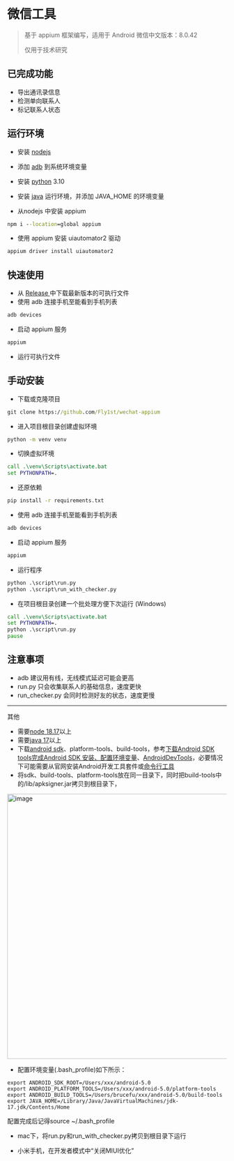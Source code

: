 # 微信工具

> 基于 appium 框架编写，适用于 Android 微信中文版本：8.0.42
>
> 仅用于技术研究

## 已完成功能

* 导出通讯录信息
* 检测单向联系人
* 标记联系人状态

## 运行环境

* 安装 [nodejs](https://nodejs.org/en)

* 添加 [adb](https://pan.baidu.com/s/10x3DJ9sTevTyZLOUYuA7dg?pwd=5fvb) 到系统环境变量

* 安装 [python](https://www.python.org/downloads/) 3.10

* 安装 [java](https://www.oracle.com/java/technologies/downloads/) 运行环境，并添加 JAVA_HOME 的环境变量

* 从nodejs 中安装 appium

````cmd
npm i --location=global appium
````

* 使用 appium 安装 uiautomator2 驱动

````cmd
appium driver install uiautomator2
````

## 快速使用

* 从 [Release ](https://github.com/Fly1st/wechat/releases)中下载最新版本的可执行文件
* 使用 adb 连接手机至能看到手机列表

````cmd
adb devices
````

* 启动 appium 服务

````cmd
appium
````

* 运行可执行文件

## 手动安装

* 下载或克隆项目

````cmd
git clone https://github.com/Fly1st/wechat-appium
````

* 进入项目根目录创建虚拟环境

````cmd
python -m venv venv
````

* 切换虚拟环境

````cmd
call .\venv\Scripts\activate.bat
set PYTHONPATH=.
````

* 还原依赖

````cmd
pip install -r requirements.txt
````

* 使用 adb 连接手机至能看到手机列表

````cmd
adb devices
````

* 启动 appium 服务

````cmd
appium
````

* 运行程序

````cmd
python .\script\run.py
python .\script\run_with_checker.py
````

* 在项目根目录创建一个批处理方便下次运行 (Windows)

````cmd
call .\venv\Scripts\activate.bat
set PYTHONPATH=.
python .\script\run.py
pause
````

## 注意事项

* adb 建议用有线，无线模式延迟可能会更高
* run.py 只会收集联系人的基础信息，速度更快
* run_checker.py 会同时检测好友的状态，速度更慢



---------------------------------------------
其他

* 需要[node 18.17](https://nodejs.org/dist/v18.17.0/)以上
* 需要[java 17](https://www.oracle.com/java/technologies/downloads/#jdk17-mac)以上
* 下载[android sdk](https://dl-ssl.google.com/android/repository/android-21_r01.zip)、platform-tools、build-tools，参考[下载Android SDK tools完成Android SDK 安装、配置环境变量](https://cloud.tencent.com/developer/article/2107040)、[AndroidDevTools](https://www.androiddevtools.cn/)，必要情况下可能需要从官网安装Android开发工具套件或[命令行工具](https://developer.android.com/studio?hl=zh-tw#command-tools)
* 将sdk、build-tools、platform-tools放在同一目录下，同时把build-tools中的/lib/apksigner.jar拷贝到根目录下，
<img width="608" alt="image" src="https://github.com/brucefuqiming/wechat/assets/11450222/4704cde8-26f3-4541-b37f-959f789a0b63">

* 配置环境变量(.bash_profile)如下所示：
```
export ANDROID_SDK_ROOT=/Users/xxx/android-5.0
export ANDROID_PLATFORM_TOOLS=/Users/xxx/android-5.0/platform-tools
export ANDROID_BUILD_TOOLS=/Users/brucefu/xxx/android-5.0/build-tools
export JAVA_HOME=/Library/Java/JavaVirtualMachines/jdk-17.jdk/Contents/Home
```
配置完成后记得source ~/.bash_profile

* mac下，将run.py和run_with_checker.py拷贝到根目录下运行

* 小米手机，在开发者模式中“关闭MIUI优化”
